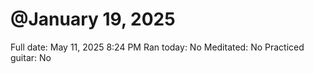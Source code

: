 # @January 19, 2025

Full date: May 11, 2025 8:24 PM
Ran today: No
Meditated: No
Practiced guitar: No